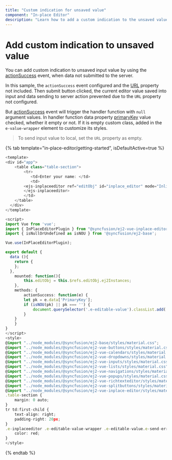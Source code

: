 ```yaml
---
title: "Custom indication for unsaved value"
component: "In-place Editor"
description: "Learn how to add a custom indication to the unsaved value of the Essential JS 2 Vue In-place Editor component."
---
```


# Add custom indication to unsaved value

You can add custom indication to unsaved input value by using the [actionSuccess](../../api/inplace-editor/#actionsuccess) event, when data not submitted to the server.

In this sample, the `actionSuccess` event configured and the [URL](../../api/inplace-editor/#url) property not included. Then submit button clicked, the current editor value saved into input and data sending to server action prevented due to the `URL` property not configured.

But [actionSuccess](../../api/inplace-editor/#actionsuccess) event will trigger the handler function with `null` argument values. In handler function data property [primaryKey](../../api/inplace-editor/#primarykey) value checked, whether it empty or not. If it is empty custom class, added in the `e-value-wrapper` element to customize its styles.

> To send input value to local, set the `URL` property as empty.

{% tab template="in-place-editor/getting-started", isDefaultActive=true %}

```typescript
<template>
<div id="app">
    <table class="table-section">
        <tr>
           <td>Enter your name: </td>
           <td>
        <ejs-inplaceeditor ref="editObj" id="inplace_editor" mode="Inline" type="Text" value="Andrew" :actionSuccess="actionSuccess" submitOnEnter= "true">
        </ejs-inplaceeditor>
        </td>
    </table>
  </div>
</template>

<script>
import Vue from 'vue';
import { InPlaceEditorPlugin } from "@syncfusion/ej2-vue-inplace-editor";
import { isNullOrUndefined as isNOU } from '@syncfusion/ej2-base';

Vue.use(InPlaceEditorPlugin);

export default {
  data (){
    return {
    };
  },
    mounted: function(){
        this.editObj = this.$refs.editObj.ej2Instances;
    },
    methods: {
        actionSuccess: function(e) {
        let pk = e.data['PrimaryKey'];
        if (isNOU(pk) || pk === '') {
            document.querySelector('.e-editable-value').classList.add('e-send-error');
        }
    }
    }
}
</script>
<style>
@import "../node_modules/@syncfusion/ej2-base/styles/material.css";
@import "../node_modules/@syncfusion/ej2-vue-buttons/styles/material.css";
@import "../node_modules/@syncfusion/ej2-vue-calendars/styles/material.css";
@import "../node_modules/@syncfusion/ej2-vue-dropdowns/styles/material.css";
@import "../node_modules/@syncfusion/ej2-vue-inputs/styles/material.css";
@import "../node_modules/@syncfusion/ej2-vue-lists/styles/material.css";
@import "../node_modules/@syncfusion/ej2-vue-navigations/styles/material.css";
@import "../node_modules/@syncfusion/ej2-vue-popups/styles/material.css";
@import "../node_modules/@syncfusion/ej2-vue-richtexteditor/styles/material.css";
@import "../node_modules/@syncfusion/ej2-vue-splitbuttons/styles/material.css";
@import "../node_modules/@syncfusion/ej2-vue-inplace-editor/styles/material.css";
.table-section {
    margin: 0 auto;
}
tr td:first-child {
    text-align: right;
    padding-right: 20px;
}
.e-inplaceeditor .e-editable-value-wrapper .e-editable-value.e-send-error {
    color: red;
}
</style>
```

{% endtab %}
